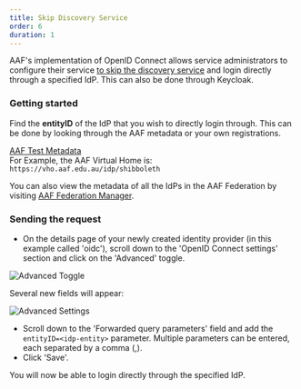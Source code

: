 ```yaml
---
title: Skip Discovery Service
order: 6
duration: 1
---
```


AAF's implementation of OpenID Connect allows service administrators to configure their service [to skip the discovery service](/openid-connect-integration/05-skipping-discovery-service) and login directly through a specified IdP. This can also be done through Keycloak.

### Getting started


Find the **entityID** of the IdP that you wish to directly login through. This can be done by looking through the AAF metadata or your own registrations.

<a href="https://md.test.aaf.edu.au/" class="btn btn-outline-primary mb-3">AAF Test Metadata</a>
<br>
For Example, the AAF Virtual Home is: `https://vho.aaf.edu.au/idp/shibboleth`

You can also view the metadata of all the IdPs in the AAF Federation by visiting [AAF Federation Manager](https://manager.aaf.edu.au/identity_providers).

### Sending the request

* On the details page of your newly created identity provider (in this example called 'oidc'), scroll down to the 'OpenID Connect settings' section and click on the 'Advanced' toggle.

![Advanced Toggle](/assets/images/connect-with-keycloak/keycloak-advanced-toggle.png)

Several new fields will appear:

![Advanced Settings](/assets/images/connect-with-keycloak/keycloak-advanced-settings.png)

* Scroll down to the 'Forwarded query parameters' field and add the `entityID=<idp-entity>` parameter. Multiple parameters can be entered, each separated by a comma (,).
* Click 'Save'.

You will now be able to login directly through the specified IdP.
